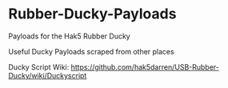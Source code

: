 # Rubber-Ducky-Payloads
Payloads for the Hak5 Rubber Ducky


Useful Ducky Payloads scraped from other places

Ducky Script Wiki:
https://github.com/hak5darren/USB-Rubber-Ducky/wiki/Duckyscript
